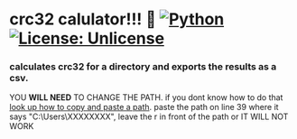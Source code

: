 # crc32 calulator!!! 🥳 [![Python](https://img.shields.io/badge/python-3670A0?style=for-the-badge&logo=python&logoColor=ffdd54)]([https://img.shields.io/badge/Python-3776AB?style=for-the-badge&logo=python&logoColor=white](https://www.python.org/))  [![License: Unlicense](https://img.shields.io/badge/license-Unlicense-blue.svg)](http://unlicense.org/)
### calculates crc32 for a directory and exports the results as a csv.
YOU **WILL NEED** TO CHANGE THE PATH. if you dont know how to do that [look up how to copy and paste a path](https://www.howtogeek.com/670447/how-to-copy-the-full-path-of-a-file-on-windows-10/#copy-a-folder-39-s-path-with-the-file-explorer-address-bar). paste the path on line 39 where it says "C:\Users\XXXXXXXX", leave the r in front of the path or IT WILL NOT WORK
